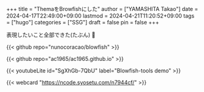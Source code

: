 +++
title = "ThemaをBrowfishにした"
author = ["YAMASHITA Takao"]
date = 2024-04-17T22:49:00+09:00
lastmod = 2024-04-21T11:20:52+09:00
tags = ["hugo"]
categories = ["SSG"]
draft = false
pin = false
+++

表現したいこと全部できた(たぶん) 🤫

{{< github repo="nunocoracao/blowfish" >}}

{{< github repo="ac1965/ac1965.github.io" >}}

{{< youtubeLite id="SgXhGb-7QbU" label="Blowfish-tools demo" >}}

{{< webcard "https://ncode.syosetu.com/n7944cf/" >}}
